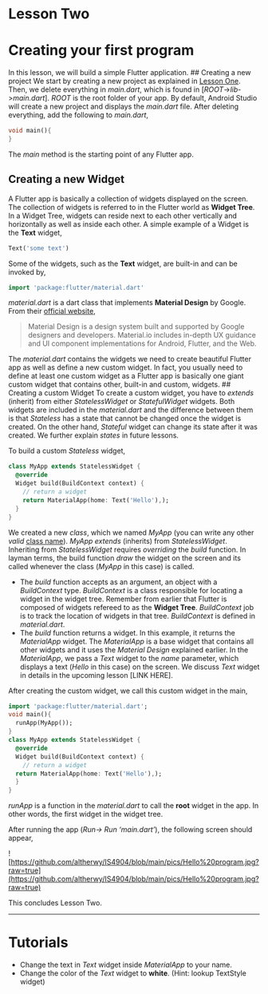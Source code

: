 # Lesson Two

# Creating your first program

In this lesson, we will build a simple Flutter application. ## Creating a new project We start by creating a new project as explained in [Lesson One](https://github.com/altherwy/IS4904/blob/main/Lecture%20One/Lecture%20One.md). Then, we delete everything in *main.dart*, which is found in [*ROOT*->*lib*->*main.dart*]. *ROOT* is the root folder of your app. By default, Android Studio will create a new project and displays the *main.dart* file. After deleting everything, add the following to *main.dart*,

```dart
void main(){
}
```

The *main* method is the starting point of any Flutter app.

## Creating a new Widget

A Flutter app is basically a collection of widgets displayed on the screen. The collection of widgets is referred to in the Flutter world as **Widget Tree**. In a Widget Tree, widgets can reside next to each other vertically and horizontally as well as inside each other. A simple example of a Widget is the **Text** widget,

```dart
Text('some text')
```

Some of the widgets, such as the **Text** widget, are built-in and can be invoked by,

```dart
import 'package:flutter/material.dart'
```

*material.dart* is a dart class that implements **Material Design** by Google. From their [official website](https://m3.material.io/get-started),

> Material Design is a design system built and supported by Google designers and developers. Material.io includes in-depth UX guidance and UI component implementations for Android, Flutter, and the Web.
> 

The *material.dart* contains the widgets we need to create beautiful Flutter app as well as define a new custom widget. In fact, you usually need to define at least one custom widget as a Flutter app is basically one giant custom widget that contains other, built-in and custom, widgets. ## Creating a custom Widget To create a custom widget, you have to *extends* (inherit) from either *StatelessWidget* or *StatefulWidget* widgets. Both widgets are included in the *material.dart* and the difference between them is that *Stateless* has a state that cannot be changed once the widget is created. On the other hand, *Stateful* widget can change its state after it was created. We further explain *states* in future lessons.

To build a custom *Stateless* widget,

```dart
class MyApp extends StatelessWidget {
  @override
  Widget build(BuildContext context) {
    // return a widget
    return MaterialApp(home: Text('Hello'),);
  }
}
```

We created a new *class*, which we named *MyApp* (you can write any other *valid* [class name](https://dart.dev/language/classes)). *MyApp* *extends* (inherits) from *StatelessWidget*. Inheriting from *StatelessWidget* requires *overriding* the *build* function. In layman terms, the build function *draw* the widget on the screen and its called whenever the class (*MyApp* in this case) is called.

- The *build* function accepts as an argument, an object with a *BuildContext* type. *BuildContext* is a class responsible for locating a widget in the widget tree. Remember from earlier that Flutter is composed of widgets refereed to as the **Widget Tree**. *BuildContext* job is to track the location of widgets in that tree. *BuildContext* is defined in *material.dart*.
- The *build* function returns a widget. In this example, it returns the *MaterialApp* widget. The *MaterialApp* is a base widget that contains all other widgets and it uses the *Material Design* explained earlier. In the *MaterialApp*, we pass a *Text* widget to the *name* parameter, which displays a text (*Hello* in this case) on the screen. We discuss *Text* widget in details in the upcoming lesson [LINK HERE].

After creating the custom widget, we call this custom widget in the main,

```dart
import 'package:flutter/material.dart';
void main(){
  runApp(MyApp());
}
class MyApp extends StatelessWidget {
  @override
  Widget build(BuildContext context) {
    // return a widget
  return MaterialApp(home: Text('Hello'),);
  }
}
```

*runApp* is a function in the *material.dart* to call the **root** widget in the app. In other words, the first widget in the widget tree.

After running the app (*Run-> Run ‘main.dart’*), the following screen should appear,

![https://github.com/altherwy/IS4904/blob/main/pics/Hello%20program.jpg?raw=true](https://github.com/altherwy/IS4904/blob/main/pics/Hello%20program.jpg?raw=true)

This concludes Lesson Two.

---

# Tutorials

- Change the text in *Text* widget inside *MaterialApp* to your name.
- Change the color of the *Text* widget to **white**. (Hint: lookup TextStyle widget)